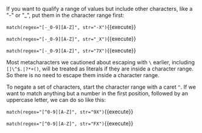 If you want to qualify a range of values but include other characters, like a "-" or "_", put them in the character range first: 

`match(regex="[-_0-9][A-Z]", str="-X")`{{execute}}

`match(regex="[-_0-9][A-Z]", str="_X")`{{execute}}

`match(regex="[-_0-9][A-Z]", str="7X")`{{execute}}

Most metacharacters we cautioned about escaping with `\` earlier, including `[]\^$.|?*+()`, will be treated as literals if they are inside a character range. So there is no need to escape them inside a character range. 

To negate a set of characters, start the character range with a caret `^`. If we want to match anything but a number in the first position, followed by an uppercase letter, we can do so like this:

`match(regex="[^0-9][A-Z]", str="9X")`{{execute}}

`match(regex="[^0-9][A-Z]", str="FX")`{{execute}}


